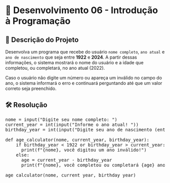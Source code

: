 # 📜 Desenvolvimento 06 - Introdução à Programação

## 🎯 Descrição do Projeto 

Desenvolva um programa que recebe do usuário `nome completo`, `ano atual` e `ano de nascimento` que seja entre <b>1922</b> e <b>2024</b>.
A partir dessas informações, o sistema mostrará o nome do usuário e a idade que completou, ou completará, no ano atual (2022).

Caso o usuário não digite um número ou apareça um inválido no campo do ano, o sistema informará o erro e continuará perguntando até que um valor correto seja preenchido.

## 🛠️ Resolução

<pre>
nome = input("Digite seu nome completo: ")
current_year = int(input("Informe o ano atual! "))
birthday_year = int(input("Digite seu ano de nascimento (entre 1922 e 2021): "))

def age_calculator(nome, current_year, birthday_year):
    if birthday_year < 1922 or birthday_year > current_year:
      print(f"{nome}, você digitou um ano inválido!")
    else:
      age = current_year - birthday_year    
      print(f"{nome}, você completou ou completará {age} anos em 2022.")

age_calculator(nome, current_year, birthday_year)
</pre>
